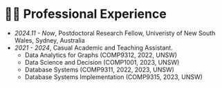 # 👩‍🏫 Professional Experience

- *2024.11 - Now*, Postdoctoral Research Fellow, Univeristy of New South Wales, Sydney, Australia
- *2021 - 2024*, Casual Academic and Teaching Assistant.
  + Data Analytics for Graphs (COMP9312, 2022, UNSW)
  + Data Science and Decision (COMP1001, 2023, UNSW)
  + Database Systems (COMP9311, 2022, 2023, UNSW) 
  + Database Systems Implementation (COMP9315, 2023, UNSW) 